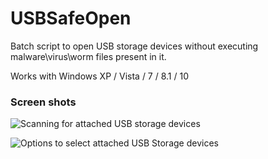 # USBSafeOpen

Batch script to open USB storage devices without executing malware\virus\worm files present in it.

Works with Windows XP / Vista / 7 / 8.1 / 10


### Screen shots

![Scanning for attached USB storage devices](https://github.com/siriusr3d/USBSafeOpen/blob/master/img/scaning.png)

![Options to select attached USB Storage devices](https://github.com/siriusr3d/USBSafeOpen/blob/master/img/drive_select.png)
